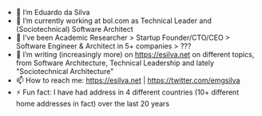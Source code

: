* 🔭  I’m Eduardo da Silva
* 🌱  I’m currently working at bol.com as Technical Leader and (Sociotechnical) Software Architect
* 👯  I’ve been Academic Researcher > Startup Founder/CTO/CEO > Software Engineer & Architect in 5+ companies > ???
* 🤔  I’m writing (increasingly more) on https://esilva.net on different topics, from Software Architecture, Technical Leadership and lately "Sociotechnical Architecture"
* 📫  How to reach me: https://esilva.net | https://twitter.com/emgsilva
* ⚡  Fun fact: I have had address in 4 different countries (10+ different home addresses in fact) over the last 20 years
